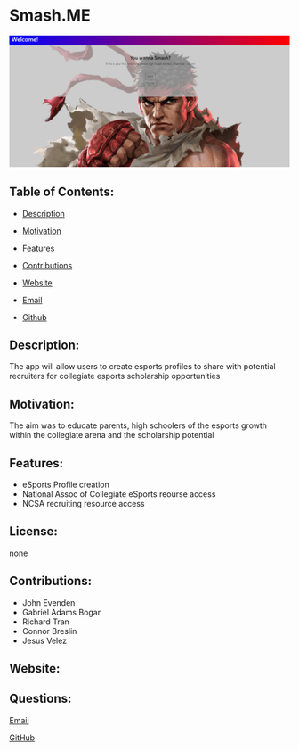 
  # Smash.ME

  ![Screenshot](Screenshot.png "My Screenshot")


  ## Table of Contents:

  * [Description](#Description)

  * [Motivation](#Motivation)

  * [Features](#Features)

  * [Contributions](#Contributions)

  * [Website](#Website)

  * [Email](#Questions)

  * [Github](#Questions)

  ## Description: 
  The app will allow users to create esports profiles to share with potential recruiters for collegiate esports scholarship opportunities

  ## Motivation: 
  The aim was to educate parents, high schoolers of the esports growth within the collegiate arena and the scholarship potential
  
  ## Features: 
  * eSports Profile creation
  * National Assoc of Collegiate eSports reourse access
  * NCSA recruiting resource access
  

  ## License:
  none 
  

  ## Contributions: 
  * John Evenden
  * Gabriel Adams Bogar
  * Richard Tran
  * Connor Breslin
  * Jesus Velez

  ## Website: 
  

  ## Questions:

  [Email](mailto:gabeab34@gmail.com)

  [GitHub](https://github.com/gabeab34)


